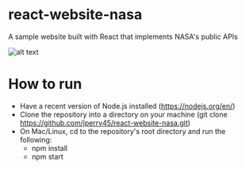 # react-website-nasa
A sample website built with React that implements NASA's public APIs

![alt text](https://github.com/jperry45/react-website-nasa/blob/master/frontpage.png?raw=true)

# How to run
- Have a recent version of Node.js installed (https://nodejs.org/en/)
- Clone the repository into a directory on your machine (git clone https://github.com/jperry45/react-website-nasa.git)
- On Mac/Linux, cd to the repository's root directory and run the following:
  - npm install
  - npm start
